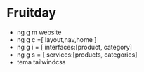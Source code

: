 # Fruitday

- ng g m website
- ng g c =[ layout,nav,home ]
- ng g i = [ interfaces:[product, category]
- ng g s = [ services:[products, categories]
- tema tailwindcss
